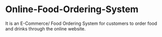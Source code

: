 # Online-Food-Ordering-System
It is an E-Commerce/ Food Ordering System for customers to order food and drinks through the online website. 
